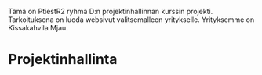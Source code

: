 Tämä on PtiestR2 ryhmä D:n projektinhallinnan kurssin projekti. Tarkoituksena on luoda websivut valitsemalleen yritykselle. Yrityksemme on Kissakahvila Mjau.
# Projektinhallinta
